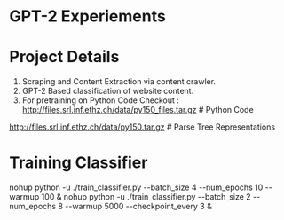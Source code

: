 
# GPT-2 Experiements

# Project Details

1. Scraping and Content Extraction via content crawler. 
2. GPT-2 Based classification of website content. 
3. For pretraining on Python Code Checkout : 
  http://files.srl.inf.ethz.ch/data/py150_files.tar.gz # Python Code 

  http://files.srl.inf.ethz.ch/data/py150.tar.gz # Parse Tree Representations


# Training Classifier 

nohup python -u ./train_classifier.py --batch_size 4 --num_epochs 10 --warmup 100 &
nohup python -u ./train_classifier.py --batch_size 2 --num_epochs 8 --warmup 5000 --checkpoint_every 3 &
